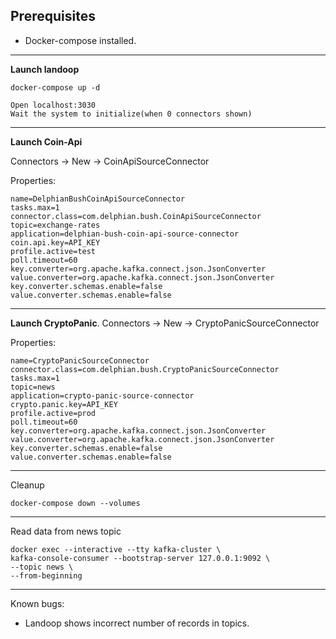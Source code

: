 ## Prerequisites

* Docker-compose installed.

---
**Launch landoop**

    docker-compose up -d

    Open localhost:3030
    Wait the system to initialize(when 0 connectors shown)

---
**Launch Coin-Api**

Connectors -> New -> CoinApiSourceConnector

Properties:

    name=DelphianBushCoinApiSourceConnector
    tasks.max=1
    connector.class=com.delphian.bush.CoinApiSourceConnector
    topic=exchange-rates
    application=delphian-bush-coin-api-source-connector
    coin.api.key=API_KEY
    profile.active=test
    poll.timeout=60
    key.converter=org.apache.kafka.connect.json.JsonConverter
    value.converter=org.apache.kafka.connect.json.JsonConverter
    key.converter.schemas.enable=false
    value.converter.schemas.enable=false

---
**Launch CryptoPanic**.
Connectors -> New ->  CryptoPanicSourceConnector

Properties:

    name=CryptoPanicSourceConnector
    connector.class=com.delphian.bush.CryptoPanicSourceConnector
    tasks.max=1
    topic=news
    application=crypto-panic-source-connector
    crypto.panic.key=API_KEY
    profile.active=prod
    poll.timeout=60
    key.converter=org.apache.kafka.connect.json.JsonConverter
    value.converter=org.apache.kafka.connect.json.JsonConverter
    key.converter.schemas.enable=false
    value.converter.schemas.enable=false    

---
Cleanup

    docker-compose down --volumes

----
Read data from news topic

    docker exec --interactive --tty kafka-cluster \
    kafka-console-consumer --bootstrap-server 127.0.0.1:9092 \
    --topic news \
    --from-beginning

---
Known bugs:

- Landoop shows incorrect number of records in topics.